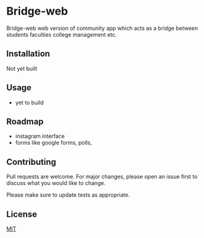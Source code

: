 # Bridge-web

Bridge-web web version of community app which acts as a bridge between students faculties college management etc.

## Installation

Not yet built 

## Usage

- yet to build


## Roadmap
- instagram interface
- forms like google forms, polls,

## Contributing
Pull requests are welcome. For major changes, please open an issue first to discuss what you would like to change.

Please make sure to update tests as appropriate.

## License
[MIT](https://choosealicense.com/licenses/mit/)
